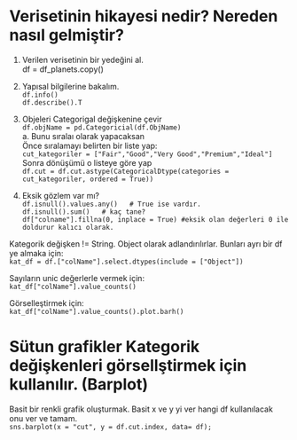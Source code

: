 # Verisetinin hikayesi nedir? Nereden nasıl gelmiştir?

1. Verilen verisetinin bir yedeğini al. <br>
df = df_planets.copy()

2. Yapısal bilgilerine bakalım.<br>
  ```df.info()```<br>
  ```df.describe().T```
  

3. Objeleri Categorigal değişkenine çevir<br>
  ```df.objName = pd.Categoricial(df.ObjName)```<br>
  a. Bunu sıralaı olarak yapacaksan<br>
    Önce sıralamayı belirten bir liste yap:<br>
    ```cut_kategoriler = ["Fair","Good","Very Good","Premium","Ideal"]```<br>
    Sonra dönüşümü o listeye göre yap<br>
    ```df.cut = df.cut.astype(CategoricalDtype(categories = cut_kategoriler, ordered = True))```

4. Eksik gözlem var mı?<br>
  ```df.isnull().values.any()   # True ise vardır.```<br>
  ```df.isnull().sum()   # kaç tane?```<br>
  ```df["colname"].fillna(0, inplace = True) #eksik olan değerleri 0 ile doldurur kalıcı olarak.``` 

Kategorik değişken != String. Object olarak adlandırılırlar. Bunları ayrı bir df ye almaka için:<br>
  ```kat_df = df.["colName"].select.dtypes(include = ["Object"])```

Sayıların unic değerlerle vermek için: <br>
 ```kat_df["colName"].value_counts()```

Görselleştirmek için:<br>
 ```kat_df["colName"].value_counts().plot.barh()```
 
 # Sütun grafikler Kategorik değişkenleri görsellştirmek için kullanılır. (Barplot)

Basit bir renkli grafik oluşturmak. Basit x ve y yi ver hangi df kullanılacak onu ver ve tamam.<br>
```sns.barplot(x = "cut", y = df.cut.index, data= df);```


